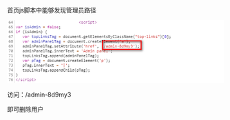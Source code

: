 首页js脚本中能够发现管理员路径



![](images/F1C7DCCF36CB40D7A537BEDFCA647B68clipboard.png)

访问：/admin-8d9my3

即可删除用户